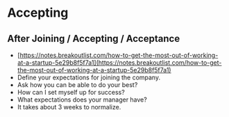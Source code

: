# Accepting

## After Joining / Accepting / Acceptance

* [https://notes.breakoutlist.com/how-to-get-the-most-out-of-working-at-a-startup-5e29b8f5f7a1](https://notes.breakoutlist.com/how-to-get-the-most-out-of-working-at-a-startup-5e29b8f5f7a1)
* Define your expectations for joining the company.
* Ask how you can be able to do your best?
* How can I set myself up for success?
* What expectations does your manager have?
* It takes about 3 weeks to normalize.

